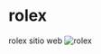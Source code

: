 # rolex
rolex sitio web
![rolex](https://user-images.githubusercontent.com/91045865/158648383-157035ad-803f-438a-9703-d7f059087eb7.png)
